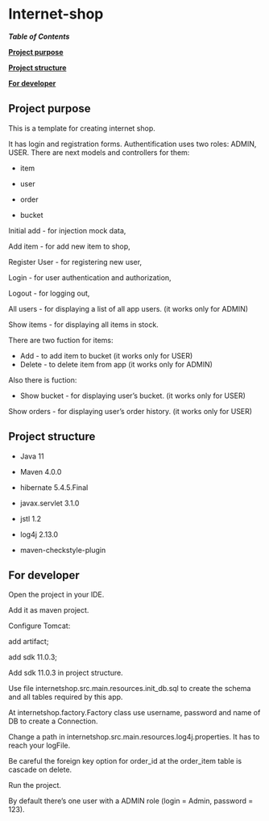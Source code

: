 # Internet-shop

***Table of Contents***

**[Project purpose](#purpose)**

**[Project structure](#structure)**

**[For developer](#developer)**


<a name="purpose"><h2>Project purpose</h2></a>
This is a template for creating internet shop.

It has login and registration forms.
Authentification uses two roles: ADMIN, USER.
There are next models and controllers for them:

  * item

  * user

  * order

  * bucket

Initial add - for injection mock data,

Add item - for add new item to shop, 

Register User - for registering new user,

Login - for user authentication and authorization,

Logout - for logging out,

All users - for displaying a list of all app users. (it works only for ADMIN)

Show items - for displaying all items in stock. 

  There are two fuction for items: 
  
  - Add - to add item to bucket (it works only for USER) 
  - Delete - to delete item from app (it works only for ADMIN)
  
  Also there is fuction:
  
  - Show bucket - for displaying user’s bucket. (it works only for USER)

Show orders - for displaying user’s order history. (it works only for USER)



<a name="structure"><h2>Project structure</h2></a>

  * Java 11

  * Maven 4.0.0

  * hibernate 5.4.5.Final

  * javax.servlet 3.1.0

  * jstl 1.2

  * log4j 2.13.0

  * maven-checkstyle-plugin

<a name="developer"><h2>For developer</h2></a>

Open the project in your IDE.

Add it as maven project.

Configure Tomcat:

add artifact;

add sdk 11.0.3;

Add sdk 11.0.3 in project struсture.

Use file internetshop.src.main.resources.init_db.sql to create the schema and all tables required by this app.

At internetshop.factory.Factory class use username, password and name of DB to create a Connection.

Change a path in internetshop.src.main.resources.log4j.properties. It has to reach your logFile.

Be careful the foreign key option for order_id at the order_item table is cascade on delete. 

Run the project.

By default there’s one user with a ADMIN role (login = Admin, password = 123).